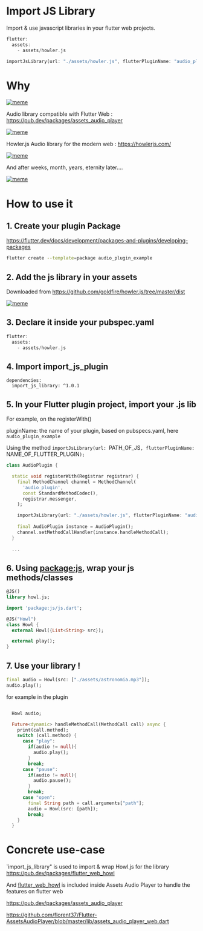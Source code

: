 # Import JS Library

Import & use javascript libraries in your flutter web projects.

```dart
flutter:
  assets:
    - assets/howler.js
```

```dart
importJsLibrary(url: "./assets/howler.js", flutterPluginName: "audio_plugin_example");
```

# Why

[![meme](./meme/meme_pc_grid.png)]()

Audio library compatible with Flutter Web : https://pub.dev/packages/assets_audio_player

[![meme](./meme/meme_idea_quote.png)]()

Howler.js Audio library for the modern web : https://howlerjs.com/

[![meme](./meme/meme_challenge_accepted.png)]()

And after weeks, month, years, eternity later....

[![meme](./meme/eternity_success.png)]()

# How to use it

## 1. Create your plugin Package

https://flutter.dev/docs/development/packages-and-plugins/developing-packages

```sh
flutter create --template=package audio_plugin_example
```

## 2. Add the js library in your assets

Downloaded from https://github.com/goldfire/howler.js/tree/master/dist

[![meme](./medias/add_into_assets.png)]()

## 3. Declare it inside your pubspec.yaml

```dart
flutter:
  assets:
    - assets/howler.js
```

## 4. Import import_js_plugin

```
dependencies:
  import_js_library: ^1.0.1
```

## 5. In your Flutter plugin project, import your .js lib

For example, on the registerWith()

pluginName: the name of your plugin, based on pubspecs.yaml, here `audio_plugin_example`

Using the method `importJsLibrary(url: `PATH_OF_JS`, flutterPluginName: `NAME_OF_FLUTTER_PLUGIN`);`

```dart
class AudioPlugin {

  static void registerWith(Registrar registrar) {
    final MethodChannel channel = MethodChannel(
      'audio_plugin',
      const StandardMethodCodec(),
      registrar.messenger,
    );

    importJsLibrary(url: "./assets/howler.js", flutterPluginName: "audio_plugin_example");
    
    final AudioPlugin instance = AudioPlugin();
    channel.setMethodCallHandler(instance.handleMethodCall);
  }
   
  ...
```

## 6. Using [package:js](https://pub.dev/packages/js), wrap your js methods/classes

```dart
@JS()
library howl.js;

import 'package:js/js.dart';

@JS("Howl")
class Howl {
  external Howl({List<String> src}); 

  external play();
}
```

## 7. Use your library !

```dart
final audio = Howl(src: ["./assets/astronomia.mp3"]);
audio.play();
```

for example in the plugin

```dart

  Howl audio;

  Future<dynamic> handleMethodCall(MethodCall call) async {
    print(call.method);
    switch (call.method) {
      case "play":
        if(audio != null){
          audio.play();
        }
        break;
      case "pause":
        if(audio != null){
          audio.pause();
        }
        break;
      case "open":
        final String path = call.arguments["path"];
        audio = Howl(src: [path]);
        break;
    }
  }
```

# Concrete use-case

`import_js_library" is used to import & wrap Howl.js for the library https://pub.dev/packages/flutter_web_howl

And [flutter_web_howl](https://github.com/florent37/flutter_web_howl) is included inside Assets Audio Player to handle the features on flutter web

https://pub.dev/packages/assets_audio_player

https://github.com/florent37/Flutter-AssetsAudioPlayer/blob/master/lib/assets_audio_player_web.dart



